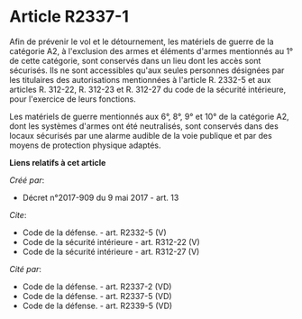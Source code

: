 # Article R2337-1

Afin de prévenir le vol et le détournement, les matériels de guerre de la catégorie A2, à l'exclusion des armes et éléments
d'armes mentionnés au 1° de cette catégorie, sont conservés dans un lieu dont les accès sont sécurisés. Ils ne sont
accessibles qu'aux seules personnes désignées par les titulaires des autorisations mentionnées à l'article R. 2332-5 et aux
articles R. 312-22, R. 312-23 et R. 312-27 du code de la sécurité intérieure, pour l'exercice de leurs fonctions. 

Les matériels de guerre mentionnés aux 6°, 8°, 9° et 10° de la catégorie A2, dont les systèmes d'armes ont été neutralisés,
sont conservés dans des locaux sécurisés par une alarme audible de la voie publique et par des moyens de protection physique
adaptés.

**Liens relatifs à cet article**

_Créé par_:

  - Décret n°2017-909 du 9 mai 2017 - art. 13

_Cite_:

  - Code de la défense. - art. R2332-5 (V)
  - Code de la sécurité intérieure - art. R312-22 (V)
  - Code de la sécurité intérieure - art. R312-27 (V)

_Cité par_:

  - Code de la défense. - art. R2337-2 (VD)
  - Code de la défense. - art. R2337-5 (VD)
  - Code de la défense. - art. R2339-5 (VD)
